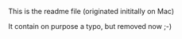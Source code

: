 This is the readme file (originated inititally on Mac)

It contain on purpose a typo, but removed now ;-)

